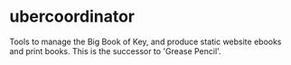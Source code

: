 # ubercoordinator
Tools to manage the Big Book of Key, and produce static website ebooks and print books. This is the successor to 'Grease Pencil'. 
